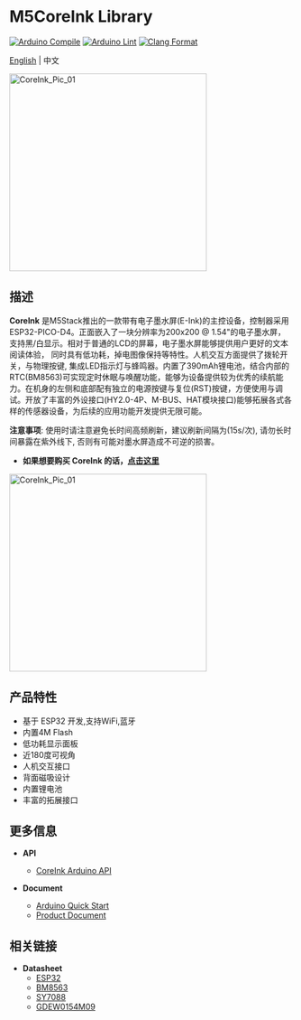 # M5CoreInk Library

[![Arduino Compile](https://github.com/m5stack/M5Core-Ink/actions/workflows/arduino-action-coreink-compile.yml/badge.svg)](https://github.com/m5stack/M5Core-Ink/actions/workflows/arduino-action-paper-compile.yml)
[![Arduino Lint](https://github.com/m5stack/M5Core-Ink/actions/workflows/Arduino-Lint-Check.yml/badge.svg)](https://github.com/m5stack/M5Core-Ink/actions/workflows/Arduino-Lint-Check.yml)
[![Clang Format](https://github.com/m5stack/M5Core-Ink/actions/workflows/clang-format-check.yml/badge.svg)](https://github.com/m5stack/M5Core-Ink/actions/workflows/clang-format-check.yml)

[English](README.md) | 中文

<img src="https://static-cdn.m5stack.com/resource/docs/static/assets/img/product_pics/core/coreink/coreink_01.webp" alt="CoreInk_Pic_01" width="350">

## 描述

**CoreInk** 是M5Stack推出的一款带有电子墨水屏(E-Ink)的主控设备，控制器采用ESP32-PICO-D4。正面嵌入了一块分辨率为200x200 @ 1.54"的电子墨水屏，支持黑/白显示。相对于普通的LCD的屏幕，电子墨水屏能够提供用户更好的文本阅读体验， 同时具有低功耗，掉电图像保持等特性。人机交互方面提供了拨轮开关，与物理按键, 集成LED指示灯与蜂鸣器。内置了390mAh锂电池，结合内部的RTC(BM8563)可实现定时休眠与唤醒功能，能够为设备提供较为优秀的续航能力。在机身的左侧和底部配有独立的电源按键与复位(RST)按键，方便使用与调试。开放了丰富的外设接口(HY2.0-4P、M-BUS、HAT模块接口)能够拓展各式各样的传感器设备，为后续的应用功能开发提供无限可能。

**注意事项**: 使用时请注意避免长时间高频刷新，建议刷新间隔为(15s/次), 请勿长时间暴露在紫外线下, 否则有可能对墨水屏造成不可逆的损害。

* **如果想要购买 CoreInk 的话，[点击这里](https://item.taobao.com/item.htm?spm=a1z10.5-c-s.w4002-22404213529.11.5d80e428hIJBNY&id=631373978142)**

<img class="pic" src="https://static-cdn.m5stack.com/resource/docs/static/assets/img/product_pics/core/coreink/coreink_02.webp" alt="CoreInk_Pic_01" width="350">

## 产品特性

- 基于 ESP32 开发,支持WiFi,蓝牙
- 内置4M Flash
- 低功耗显示面板
- 近180度可视角
- 人机交互接口
- 背面磁吸设计
- 内置锂电池
- 丰富的拓展接口

## 更多信息

- **API** 

   - [CoreInk Arduino API](http://docs.m5stack.com/zh_CN/api/coreink/system_api)

-  **Document**
   - [Arduino Quick Start](http://docs.m5stack.com/zh_CN/quick_start/coreink/arduino)
   - [Product Document](https://docs.m5stack.com/zh_CN/core/coreink)

## 相关链接

- **Datasheet** 
   - [ESP32](https://m5stack.oss-cn-shenzhen.aliyuncs.com/resource/docs/datasheet/core/esp32_datasheet_cn.pdf)
   - [BM8563](https://m5stack.oss-cn-shenzhen.aliyuncs.com/resource/docs/datasheet/core/BM8563_V1.1_cn.pdf)
   - [SY7088](https://m5stack.oss-cn-shenzhen.aliyuncs.com/resource/docs/datasheet/core/SY7088-Silergy.pdf)
   - [GDEW0154M09](https://m5stack.oss-cn-shenzhen.aliyuncs.com/resource/docs/datasheet/core/CoreInk-K048-GDEW0154M09%20V2.0%20Specification.pdf)

